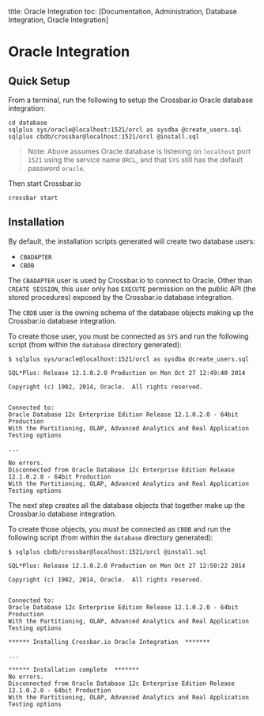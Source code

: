 title: Oracle Integration
toc: [Documentation, Administration, Database Integration, Oracle Integration]

# Oracle Integration

## Quick Setup

From a terminal, run the following to setup the Crossbar.io Oracle database integration:

```
cd database
sqlplus sys/oracle@localhost:1521/orcl as sysdba @create_users.sql
sqlplus cbdb/crossbar@localhost:1521/orcl @install.sql
```

> Note: Above assumes Oracle database is listening on `localhost` port `1521` using the service name `ORCL`, and that `SYS` still has the default password `oracle`.

Then start Crossbar.io

```
crossbar start
```

## Installation

By default, the installation scripts generated will create two database users:

* `CBADAPTER`
* `CBDB`

The `CBADAPTER` user is used by Crossbar.io to connect to Oracle. Other than `CREATE SESSION`, this user only has `EXECUTE` permission on the public API (the stored procedures) exposed by the Crossbar.io database integration.

The `CBDB` user is the owning schema of the database objects making up the Crossbar.io database integration.

To create those user, you must be connected as `SYS` and run the following script (from within the `database` directory generated):

```console
$ sqlplus sys/oracle@localhost:1521/orcl as sysdba @create_users.sql

SQL*Plus: Release 12.1.0.2.0 Production on Mon Oct 27 12:49:40 2014

Copyright (c) 1982, 2014, Oracle.  All rights reserved.


Connected to:
Oracle Database 12c Enterprise Edition Release 12.1.0.2.0 - 64bit Production
With the Partitioning, OLAP, Advanced Analytics and Real Application Testing options

...

No errors.
Disconnected from Oracle Database 12c Enterprise Edition Release 12.1.0.2.0 - 64bit Production
With the Partitioning, OLAP, Advanced Analytics and Real Application Testing options
```

The next step creates all the database objects that together make up the Crossbar.io database integration.

To create those objects, you must be connected as `CBDB` and run the following script (from within the `database` directory generated):

```console
$ sqlplus cbdb/crossbar@localhost:1521/orcl @install.sql

SQL*Plus: Release 12.1.0.2.0 Production on Mon Oct 27 12:50:22 2014

Copyright (c) 1982, 2014, Oracle.  All rights reserved.


Connected to:
Oracle Database 12c Enterprise Edition Release 12.1.0.2.0 - 64bit Production
With the Partitioning, OLAP, Advanced Analytics and Real Application Testing options

****** Installing Crossbar.io Oracle Integration  *******

...

****** Installation complete  *******
No errors.
Disconnected from Oracle Database 12c Enterprise Edition Release 12.1.0.2.0 - 64bit Production
With the Partitioning, OLAP, Advanced Analytics and Real Application Testing options
```



